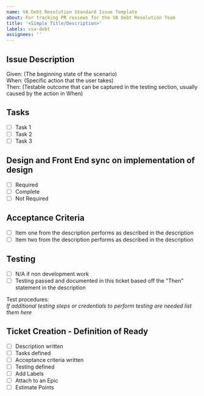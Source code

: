```yaml
---
name: VA Debt Resolution Standard Issue Template
about: For tracking PR reviews for the VA Debt Resolution Team
title: '<Simple Title/Description>'
labels: vsa-debt
assignees: ''
---
```

      

## Issue Description
Given: (The beginning state of the scenario)      
When: (Specific action that the user takes)      
Then: (Testable outcome that can be captured in the testing section, usually caused by the action in When)              


## Tasks
- [ ] Task 1
- [ ] Task 2
- [ ] Task 3          

## Design and Front End sync on implementation of design
- [ ] Required
- [ ] Complete
- [ ] Not Required           

## Acceptance Criteria
- [ ] Item one from the description performs as described in the description
- [ ] Item two from the description performs as described in the description      

## Testing
- [ ] N/A if non development work
- [ ] Testing passed and documented in this ticket based off the "Then" statement in the description     

Test procedures:      
*If additional testing steps or credentials to perform testing are needed list them here*    


## Ticket Creation - Definition of Ready
- [ ] Description written
- [ ] Tasks defined
- [ ] Acceptance criteria written
- [ ] Testing defined
- [ ] Add Labels
- [ ] Attach to an Epic
- [ ] Estimate Points
